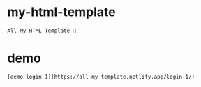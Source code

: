 # my-html-template
    All My HTML Template 💛

# demo
    [demo login-1](https://all-my-template.netlify.app/login-1/)
